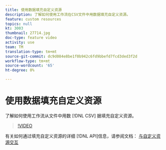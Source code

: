```yaml
---
title: 使用数据填充自定义资源
description: 了解如何使用工作流在CSV文件中用数据填充自定义资源。
feature: custom resources
topics: null
kt: 3003
thumbnail: 27714.jpg
doc-type: feature video
activity: use
team: TM
translation-type: tm+mt
source-git-commit: dc9d084e8be1f0b942c6fd9bbefd7fcd3ded3f2d
workflow-type: tm+mt
source-wordcount: '65'
ht-degree: 0%

---
```



# 使用数据填充自定义资源

了解如何使用工作流从文件中用数 [!DNL CSV] 据填充自定义资源。

>[!VIDEO](https://video.tv.adobe.com/v/27714?quality=9)

有关如何通过填充自定义资源的详细 [!DNL API]信息，请参阅文档： [与自定义资源交互](https://experienceleague.adobe.com/docs/campaign-standard/using/working-with-apis/interacting-with-custom-resources.html.)
